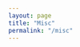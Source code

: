 ```yaml
---
layout: page
title: "Misc"
permalink: "/misc"
---
```

<!--
**Teaching Experience:**

- Guest lecturer for "[Optimal Control: from Calculus of Variations to Numerical Optimization](https://phd.dii.unipi.it/en/courses/item/3019-modifica-date-corso-manolo-garabini-university-of-pisa-optimal-control-from-calculus-of-variations-theory-to-numerical-optimization-methods-and-tools,-with-application-to-motion-planning-and-control-,-27-31-july-2020.html)," taught by Manolo Garabini at University of Pisa (summer 2020). (Lecture material available [here](https://github.com/TobiaMarcucci/optimal_control_pisa).)

- Teaching assistant for "[6.832 - Underactuated  Robotics](http://underactuated.csail.mit.edu)," taught by Russ Tedrake at Massachusetts Institute of Technology (spring 2020).
(Lectures available on the [Underactuated YouTube channel](https://www.youtube.com/channel/UChfUOAhz7ynELF-s_1LPpWg/playlists).)

- Guest lecturer for "[6.881 - Intelligent Robot Manipulation](https://manipulation.csail.mit.edu)," taught by Russ Tedrake and Tomas Lozano-Perez at Massachusetts Institute of Technology (fall 2018).

- Teaching assistant for "Robot Control," taught by Antonio Bicchi at University of Pisa (spring 2016).

- Teaching assistant for "Robot Mechanics," taught by Marco Gabiccini at University of Pisa (fall 2015).

**Invited Talks:**

- "Shortest Paths in Graphs of Convex Sets" at the Embodied Intelligence Seminar (CSAIL, MIT) 2021.

<!-- - "Control through Contacts via Approximate Explicit Model Predictive Control" at the workshop "Optimal Planning and Control Fusing Offline and Online Algorithms," International Conference on Robotics and Automation (ICRA) 2019. -->
<!--
**Conference Organization:**

- Organizer of the workshop "[Optimal Planning and Control Fusing Offline and Online Algorithms](https://sites.google.com/mit.edu/icra19ws)" at the IEEE International Conference on Robotics and Automation (ICRA). 2019.

- Co-chair session "Robotics I," IEEE American Control Conference (ACC). 2017. 

**Awards:**

- Grass Instruments Company Fellow from 9/2018 to 5/2019.-->
